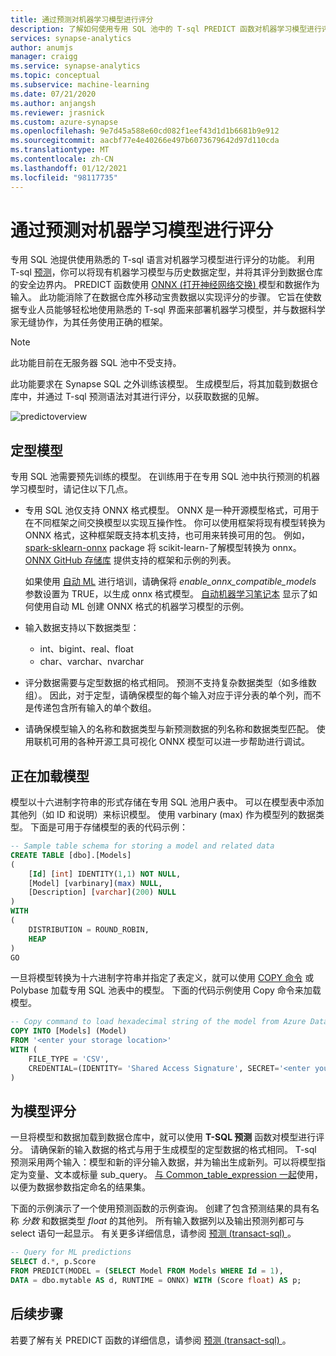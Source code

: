 ```yaml
---
title: 通过预测对机器学习模型进行评分
description: 了解如何使用专用 SQL 池中的 T-sql PREDICT 函数对机器学习模型进行评分。
services: synapse-analytics
author: anumjs
manager: craigg
ms.service: synapse-analytics
ms.topic: conceptual
ms.subservice: machine-learning
ms.date: 07/21/2020
ms.author: anjangsh
ms.reviewer: jrasnick
ms.custom: azure-synapse
ms.openlocfilehash: 9e7d45a588e60cd082f1eef43d1d1b6681b9e912
ms.sourcegitcommit: aacbf77e4e40266e497b6073679642d97d110cda
ms.translationtype: MT
ms.contentlocale: zh-CN
ms.lasthandoff: 01/12/2021
ms.locfileid: "98117735"
---
```

# <a name="score-machine-learning-models-with-predict"></a>通过预测对机器学习模型进行评分

专用 SQL 池提供使用熟悉的 T-sql 语言对机器学习模型进行评分的功能。 利用 T-sql [预测](/sql/t-sql/queries/predict-transact-sql?preserve-view=true&view=azure-sqldw-latest)，你可以将现有机器学习模型与历史数据定型，并将其评分到数据仓库的安全边界内。 PREDICT 函数使用 [ONNX (打开神经网络交换) ](https://onnx.ai/) 模型和数据作为输入。 此功能消除了在数据仓库外移动宝贵数据以实现评分的步骤。 它旨在使数据专业人员能够轻松地使用熟悉的 T-sql 界面来部署机器学习模型，并与数据科学家无缝协作，为其任务使用正确的框架。

> [!NOTE]
> 此功能目前在无服务器 SQL 池中不受支持。

此功能要求在 Synapse SQL 之外训练该模型。 生成模型后，将其加载到数据仓库中，并通过 T-sql 预测语法对其进行评分，以获取数据的见解。

![predictoverview](./media/sql-data-warehouse-predict/datawarehouse-overview.png)

## <a name="training-the-model"></a>定型模型

专用 SQL 池需要预先训练的模型。 在训练用于在专用 SQL 池中执行预测的机器学习模型时，请记住以下几点。

- 专用 SQL 池仅支持 ONNX 格式模型。 ONNX 是一种开源模型格式，可用于在不同框架之间交换模型以实现互操作性。 你可以使用框架将现有模型转换为 ONNX 格式，这种框架既支持本机支持，也可用来转换可用的包。 例如， [spark-sklearn-onnx](https://github.com/onnx/sklearn-onnx) package 将 scikit-learn-了解模型转换为 onnx。 [ONNX GitHub 存储库](https://github.com/onnx/tutorials#converting-to-onnx-format) 提供支持的框架和示例的列表。

   如果使用 [自动 ML](../../machine-learning/concept-automated-ml.md) 进行培训，请确保将 *enable_onnx_compatible_models* 参数设置为 TRUE，以生成 onnx 格式模型。 [自动机器学习笔记本](https://github.com/Azure/MachineLearningNotebooks/blob/master/how-to-use-azureml/automated-machine-learning/classification-bank-marketing-all-features/auto-ml-classification-bank-marketing-all-features.ipynb) 显示了如何使用自动 ML 创建 ONNX 格式的机器学习模型的示例。

- 输入数据支持以下数据类型：
    - int、bigint、real、float
    - char、varchar、nvarchar

- 评分数据需要与定型数据的格式相同。 预测不支持复杂数据类型（如多维数组）。 因此，对于定型，请确保模型的每个输入对应于评分表的单个列，而不是传递包含所有输入的单个数组。

- 请确保模型输入的名称和数据类型与新预测数据的列名称和数据类型匹配。 使用联机可用的各种开源工具可视化 ONNX 模型可以进一步帮助进行调试。

## <a name="loading-the-model"></a>正在加载模型

模型以十六进制字符串的形式存储在专用 SQL 池用户表中。 可以在模型表中添加其他列（如 ID 和说明）来标识模型。 使用 varbinary (max) 作为模型列的数据类型。 下面是可用于存储模型的表的代码示例：

```sql
-- Sample table schema for storing a model and related data
CREATE TABLE [dbo].[Models]
(
    [Id] [int] IDENTITY(1,1) NOT NULL,
    [Model] [varbinary](max) NULL,
    [Description] [varchar](200) NULL
)
WITH
(
    DISTRIBUTION = ROUND_ROBIN,
    HEAP
)
GO

```

一旦将模型转换为十六进制字符串并指定了表定义，就可以使用 [COPY 命令](/sql/t-sql/statements/copy-into-transact-sql?preserve-view=true&view=azure-sqldw-latest) 或 Polybase 加载专用 SQL 池表中的模型。 下面的代码示例使用 Copy 命令来加载模型。

```sql
-- Copy command to load hexadecimal string of the model from Azure Data Lake storage location
COPY INTO [Models] (Model)
FROM '<enter your storage location>'
WITH (
    FILE_TYPE = 'CSV',
    CREDENTIAL=(IDENTITY= 'Shared Access Signature', SECRET='<enter your storage key here>')
)
```

## <a name="scoring-the-model"></a>为模型评分

一旦将模型和数据加载到数据仓库中，就可以使用 **T-SQL 预测** 函数对模型进行评分。 请确保新的输入数据的格式与用于生成模型的定型数据的格式相同。 T-sql 预测采用两个输入：模型和新的评分输入数据，并为输出生成新列。可以将模型指定为变量、文本或标量 sub_query。 [与 Common_table_expression 一起](/sql/t-sql/queries/with-common-table-expression-transact-sql?preserve-view=true&view=azure-sqldw-latest)使用，以便为数据参数指定命名的结果集。

下面的示例演示了一个使用预测函数的示例查询。 创建了包含预测结果的具有名称 *分数* 和数据类型 *float* 的其他列。 所有输入数据列以及输出预测列都可与 select 语句一起显示。 有关更多详细信息，请参阅 [预测 (transact-sql) ](/sql/t-sql/queries/predict-transact-sql?preserve-view=true&view=azure-sqldw-latest)。

```sql
-- Query for ML predictions
SELECT d.*, p.Score
FROM PREDICT(MODEL = (SELECT Model FROM Models WHERE Id = 1),
DATA = dbo.mytable AS d, RUNTIME = ONNX) WITH (Score float) AS p;
```

## <a name="next-steps"></a>后续步骤

若要了解有关 PREDICT 函数的详细信息，请参阅 [预测 (transact-sql) ](/sql/t-sql/queries/predict-transact-sql?preserve-view=true&view=azure-sqldw-latest)。